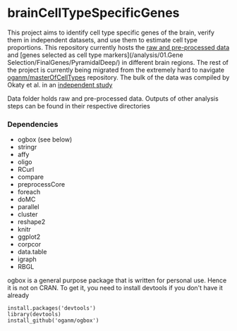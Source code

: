 # brainCellTypeSpecificGenes

This project aims to identify cell type specific genes of the brain, verify them in independent datasets, and use them to estimate cell type proportions. This repository currently hosts the [raw and pre-processed data](data) and [genes selected as cell type markers](/analysis/01.Gene Selection/FinalGenes/PyramidalDeep/) in different brain regions. The rest of the project is currently being migrated from the extremely hard to navigate [oganm/masterOfCellTypes](https://github.com/oganm/masterOfCellTypes) repository. The bulk of the data was compiled by Okaty et al. in an [independent study](http://dx.doi.org/10.1371/journal.pone.0016493)

Data folder holds raw and pre-processed data. Outputs of other analysis steps can be found in their respective directories

### Dependencies
* ogbox (see below)
* stringr
* affy
* oligo
* RCurl
* compare
* preprocessCore
* foreach
* doMC
* parallel
* cluster
* reshape2
* knitr
* ggplot2
* corpcor
* data.table
* igraph
* RBGL



ogbox is a general purpose package that is written for personal use. Hence it is not on CRAN. To get it, you need to install devtools if you don't have it already

```
install.packages('devtools')
library(devtools)
install_github('oganm/ogbox')
```
